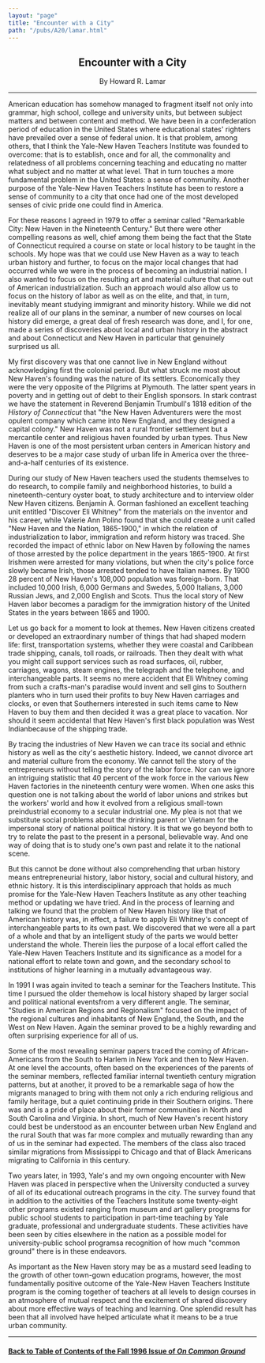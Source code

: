 ```yaml
---
layout: "page"
title: "Encounter with a City"
path: "/pubs/A20/lamar.html"
---
```

<main>
<center><h2>
Encounter with a City</h2>By Howard R. Lamar
</center><hr/>
American education has somehow managed to fragment itself not only into
grammar, high school, college and university units, but between subject
matters and between content and method.  We have been in a confederation
period of education in the United States where educational states'
righters have prevailed over a sense of federal union.  It is that
problem, among others, that I think the Yale-New Haven Teachers Institute
was founded to overcome:  that is to establish, once and for all, the
commonality and relatedness of all problems concerning teaching and
educating no matter what subject and no matter at what level.  That in
turn touches a more fundamental problem in the United States:  a sense of
community.  Another purpose of the Yale-New Haven Teachers Institute has
been to restore a sense of community to a city that once had one of the
most developed senses of civic pride one could find in America.<p>
For these reasons I agreed in 1979 to offer a seminar called "Remarkable
City:  New Haven in the Nineteenth Century."  But there were other
compelling reasons as well, chief among them being the fact that the State
of Connecticut required a course on state or local history to be taught in
the schools.  My hope was that we could use New Haven as a way to teach
urban history and further, to focus on the major local changes that had
occurred while we were in the process of becoming an industrial nation.  I
also wanted to focus on the resulting art and material culture that came
out of American industrialization.  Such an approach would also allow us
to focus on the history of labor as well as on the elite, and that, in
turn, inevitably meant studying immigrant and minority history.  While we
did not realize all of our plans in the seminar, a number of new courses
on local history did emerge, a great deal of fresh research was done, and
I, for one, made a series of discoveries about local and urban history in
the abstract and about Connecticut and New Haven in particular that
genuinely surprised us all.</p><p>
My first discovery was that one cannot live in New England without
acknowledging first the colonial period.  But what struck me most about
New Haven's founding was the nature of its settlers.  Economically they
were the very opposite of the Pilgrims at Plymouth.  The latter spent
years in poverty and in getting out of debt to their English sponsors.  In
stark contrast we have the statement in Reverend Benjamin Trumbull's 1818
edition of the <i>History of Connecticut</i> that "the New Haven
Adventurers were the most opulent company which came into New England, and
they designed a capital colony."  New Haven was not a rural frontier
settlement but a mercantile center and religious haven founded by urban
types.  Thus New Haven is one of the most persistent urban centers in
American history and deserves to be a major case study of urban life in
America over the three-and-a-half centuries of its existence.</p><p>
During our study of New Haven teachers used the students themselves to do
research, to compile family and neighborhood histories, to build a
nineteenth-century oyster boat, to study architecture and to interview
older New Haven citizens.  Benjamin A. Gorman fashioned an excellent
teaching unit entitled "Discover Eli Whitney" from the materials on the
inventor and his career, while Valerie Ann Polino found that she could
create a unit called "New Haven and the Nation, 1865-1900," in which the
relation of industrialization to labor, immigration and reform history was
traced.  She recorded the impact of ethnic labor on New Haven by following
the names of those arrested by the police department in the years
1865-1900.  At first Irishmen were arrested for many
violations, but when the city's police force slowly became Irish, those
arrested tended to have Italian names.  By 1900 28 percent of New Haven's
108,000 population was foreign-born.  That included 10,000 Irish, 6,000
Germans and Swedes, 5,000 Italians, 3,000 Russian Jews, and 2,000 English
and Scots.  Thus the local story of New Haven labor becomes a paradigm for
the immigration history of the United States in the years between 1865 and
1900.</p><p>
Let us go back for a moment to look at themes.  New Haven citizens created
or developed an extraordinary number of things that had shaped modern
life:  first, transportation systems, whether they were coastal and
Caribbean trade shipping, canals, toll roads, or railroads.  Then they
dealt with what you might call support services such as road surfaces,
oil, rubber, carriages, wagons, steam engines, the telegraph and the
telephone, and interchangeable parts.  It seems no mere accident that Eli
Whitney coming from such a crafts-man's paradise would invent and sell
gins to Southern planters who in turn used their profits to buy New Haven
carriages and clocks, or even that Southerners interested in such items
came to New Haven to buy them and then decided it was a great place to
vacation.  Nor should it seem accidental that New Haven's first black
population was West Indian­because of the shipping trade.</p><p>
By tracing the industries of New Haven we can trace its social and ethnic
history as well as the city's aesthetic history.  Indeed, we cannot
divorce art and material culture from the economy.  We cannot tell the
story of the entrepreneurs without telling
the story of the labor force.  Nor can we ignore an intriguing statistic
that 40 percent of the work force in the various New Haven factories in
the nineteenth century were women.  When one asks this question one is not
talking about the world of labor unions and strikes but the workers' world
and how it evolved from a religious small-town preindustrial economy to a
secular industrial one.  My plea is not that we substitute social problems
about the drinking parent or Vietnam for the impersonal story of national
political history.  It is that we go beyond both to try to relate the past
to the present in a personal, believable way.  And one way of doing that
is to study one's own past and relate it to the national scene.  </p><p>
But this cannot be done without also comprehending that urban history
means entrepreneurial history, labor history, social and cultural history,
and ethnic history.  It is this interdisciplinary approach that holds as
much promise for the Yale-New Haven Teachers Institute as any other
teaching method or updating we have tried.  And in the process of learning
and talking we found that the problem of New Haven history like that of
American history was, in effect, a failure to apply Eli Whitney's concept
of interchangeable parts to its own past.  We discovered that we were all
a part of a whole and that by an intelligent study of the parts we would
better understand the whole.  Therein lies the purpose of a local effort
called the Yale-New Haven Teachers Institute and its significance as a
model for a national effort to relate town and gown, and the secondary
school to institutions of higher learning in a mutually advantageous
way.</p><p>
In 1991 I was again invited to teach a seminar for the Teachers Institute. 
This time I pursued the older theme­how is local history shaped by
larger social and political national events­from a very different
angle.  The seminar, "Studies in American Regions and Regionalism" focused
on the impact of the regional cultures and inhabitants of New England, the
South, and the West on New Haven.  Again the seminar proved to be a highly
rewarding and often surprising experience for all of us. </p><p>
Some of the most revealing seminar papers traced the coming of
African-Americans from the South to Harlem in New York and then to New
Haven.  At one level the accounts, often based on the experiences of the
parents of the seminar members, reflected familiar internal twentieth
century migration patterns, but at another, it proved to be a remarkable
saga of how the migrants managed to bring with them not only a rich
enduring religious and family heritage, but a quiet continuing pride in
their Southern origins.  There was and is a pride of place about their
former communities in North and South Carolina and Virginia.  In short,
much of New Haven's recent history could best be understood as an
encounter between urban New England and the rural South that was far more
complex and mutually rewarding than any of us in the seminar had expected. 
The members of the class also traced similar migrations from Mississippi
to Chicago and that of Black Americans migrating to California in this
century.</p><p>
Two years later, in 1993, Yale's and my own ongoing encounter with New
Haven was placed in perspective when the University conducted a survey of
all of its educational outreach programs in the city.  The survey found
that in addition to the activities of the Teachers Institute some
twenty-eight other programs existed ranging from museum and art gallery
programs for public school students to participation in part-time teaching
by Yale graduate, professional and undergraduate students.  These
activities have been seen by cities elsewhere in the nation as a possible
model for university-public school programs­a recognition of how much
"common ground" there is in these endeavors.</p><p>
As important as the New Haven story may be as a mustard seed leading to
the growth of other town-gown education programs, however, the most
fundamentally positive outcome of the Yale-New Haven Teachers Institute
program is the coming together of teachers at all levels to design courses
in an atmosphere of mutual respect and the excitement of shared discovery
about more effective ways of teaching and learning.  One splendid result
has been that all involved have helped articulate what it means to be a
true  urban community.  <br/>
</p><hr/>
<h4><a href=".\">Back to
Table of Contents of the Fall 1996 Issue of <i>On Common
Ground</i></a>
</h4>
</main>